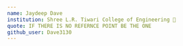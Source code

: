 ```yaml
---
name: Jaydeep Dave
institution: Shree L.R. Tiwari College of Engineering 🚩
quote: IF THERE IS NO REFERNCE POINT BE THE ONE
github_user: Dave3130
---
```

